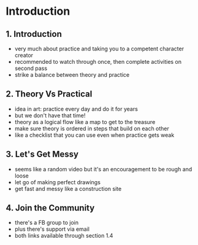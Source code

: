 # Introduction

## 1. Introduction
- very much about practice and taking you to a competent character creator
- recommended to watch through once, then complete activities on second pass
- strike a balance between theory and practice

## 2. Theory Vs Practical
- idea in art: practice every day and do it for years
- but we don't have that time!
- theory as a logical flow like a map to get to the treasure
- make sure theory is ordered in steps that build on each other
- like a checklist that you can use even when practice gets weak

## 3. Let's Get Messy
- seems like a random video but it's an encouragement to be rough and loose
- let go of making perfect drawings
- get fast and messy like a construction site

## 4. Join the Community
- there's a FB group to join
- plus there's support via email
- both links available through section 1.4
